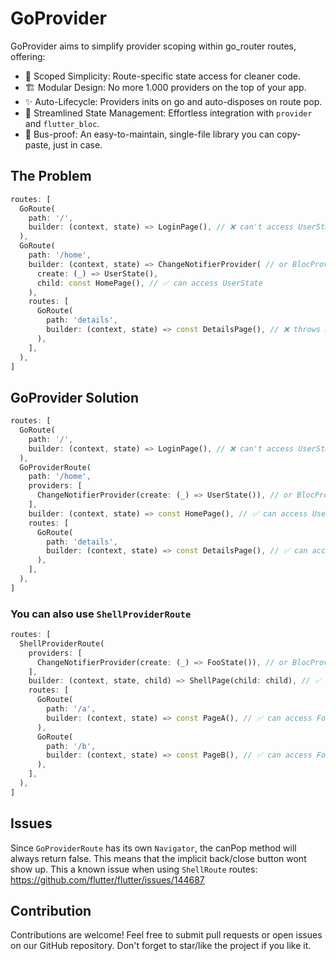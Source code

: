 # GoProvider

GoProvider aims to simplify provider scoping within go_router routes, offering:

- 🎯 Scoped Simplicity: Route-specific state access for cleaner code.
- 🏗️ Modular Design: No more 1.000 providers on the top of your app.
- ✨ Auto-Lifecycle: Providers inits on go and auto-disposes on route pop.
- 🚀 Streamlined State Management: Effortless integration with `provider` and `flutter_bloc`.
- 🚌 Bus-proof: An easy-to-maintain, single-file library you can copy-paste, just in case.

## The Problem

```dart
routes: [
  GoRoute(
    path: '/',
    builder: (context, state) => LoginPage(), // ❌ can't access UserState
  ),
  GoRoute(
    path: '/home',
    builder: (context, state) => ChangeNotifierProvider( // or BlocProvider
      create: (_) => UserState(),
      child: const HomePage(), // ✅ can access UserState
    ),
    routes: [
      GoRoute(
        path: 'details',
        builder: (context, state) => const DetailsPage(), // ❌ throws ProviderNotFoundException
      ),
    ],
  ),
]
```

## GoProvider Solution

```dart
routes: [
  GoRoute(
    path: '/',
    builder: (context, state) => LoginPage(), // ❌ can't access UserState
  ),
  GoProviderRoute(
    path: '/home',
    providers: [
      ChangeNotifierProvider(create: (_) => UserState()), // or BlocProvider
    ],
    builder: (context, state) => const HomePage(), // ✅ can access UserState
    routes: [
      GoRoute(
        path: 'details',
        builder: (context, state) => const DetailsPage(), // ✅ can access UserState too!
      ),
    ],
  ),
]
```

### You can also use `ShellProviderRoute`

```dart
routes: [
  ShellProviderRoute(
    providers: [
      ChangeNotifierProvider(create: (_) => FooState()), // or BlocProvider
    ],
    builder: (context, state, child) => ShellPage(child: child), // ✅ can access FooState
    routes: [
      GoRoute(
        path: '/a',
        builder: (context, state) => const PageA(), // ✅ can access FooState
      ),
      GoRoute(
        path: '/b',
        builder: (context, state) => const PageB(), // ✅ can access FooState
      ),
    ],
  ),
]
```

## Issues

Since `GoProviderRoute` has its own `Navigator`, the canPop method will always return false. This means that the implicit back/close button wont show up. This a known issue when using `ShellRoute` routes:
<https://github.com/flutter/flutter/issues/144687>

## Contribution

Contributions are welcome! Feel free to submit pull requests or open issues on our GitHub repository. Don't forget to star/like the project if you like it.
